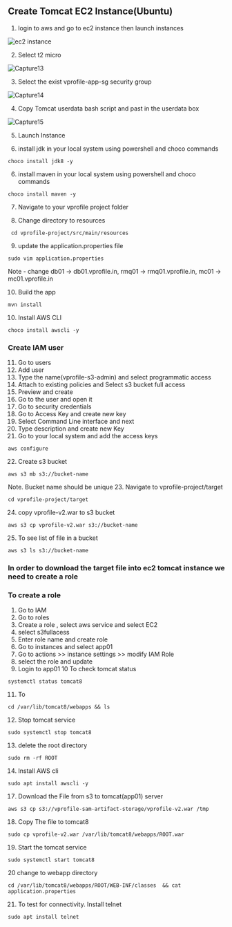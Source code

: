 ## Create Tomcat EC2 Instance(Ubuntu)

1. login to aws and go to ec2 instance then launch instances

![ec2 instance](https://user-images.githubusercontent.com/18073289/216616355-da79fdcf-2976-4fcb-aea2-5a4e00e12e48.PNG)

2. Select t2 micro

![Capture13](https://user-images.githubusercontent.com/18073289/216616490-9991a045-7a01-4c92-a1eb-caa86b544fb3.PNG)

3. Select the exist vprofile-app-sg security group

![Capture14](https://user-images.githubusercontent.com/18073289/216616628-c8d9d796-81f0-4ef7-ab9a-6925bd11b70b.PNG)


4. Copy Tomcat userdata bash script and past in the userdata box

![Capture15](https://user-images.githubusercontent.com/18073289/216616710-6c66634e-c95f-4c86-8407-743b0d846cb8.PNG)


5. Launch Instance


6. install jdk in your local system using powershell and choco commands
```
choco install jdk8 -y
```

6. install maven in your local system using powershell and choco commands

```
choco install maven -y
```

7. Navigate to your vprofile project folder

8. Change directory to resources

```
 cd vprofile-project/src/main/resources
```

9. update the application.properties file

```
sudo vim application.properties
```

Note - change db01 -> db01.vprofile.in, rmq01 -> rmq01.vprofile.in, mc01 -> mc01.vprofile.in

10. Build the app

```
mvn install
```

10. Install AWS CLI

```
choco install awscli -y
```

### Create IAM user

11. Go to users
12. Add user
13. Type the name(vprofile-s3-admin) and select programmatic access
14. Attach to existing policies and Select s3 bucket full access
15. Preview and create
16. Go to the user and open it
17. Go to security credentials
18. Go to Access Key and create new key
19. Select Command Line interface and next
20. Type description and create new Key
21. Go to your local system and add the access keys

```
aws configure
```

22. Create s3 bucket

```
aws s3 mb s3://bucket-name
```

Note. Bucket name should be unique 23. Navigate to vprofile-project/target

```
cd vprofile-project/target
```

24. copy vprofile-v2.war to s3 bucket

```
aws s3 cp vprofile-v2.war s3://bucket-name
```

25. To see list of file in a bucket

```
aws s3 ls s3://bucket-name
```

### In order to download the target file into ec2 tomcat instance we need to create a role

### To create a role

1. Go to IAM
2. Go to roles
3. Create a role , select aws service and select EC2
4. select s3fullacess
5. Enter role name and create role
6. Go to instances and select app01
7. Go to actions >> instance settings >> modify IAM Role
8. select the role and update
9. Login to app01
   10 To check tomcat status

```
systemctl status tomcat8
```

11. To

```
cd /var/lib/tomcat8/webapps && ls
```

12. Stop tomcat service

```
sudo systemctl stop tomcat8
```

13. delete the root directory

```
sudo rm -rf ROOT
```

14. Install AWS cli

```
sudo apt install awscli -y
```

17. Download the File from s3 to tomcat(app01) server

```
aws s3 cp s3://vprofile-sam-artifact-storage/vprofile-v2.war /tmp
```

18. Copy The file to tomcat8

```
sudo cp vprofile-v2.war /var/lib/tomcat8/webapps/ROOT.war
```

19. Start the tomcat service

```
sudo systemctl start tomcat8
```

20 change to webapp directory

```
cd /var/lib/tomcat8/webapps/ROOT/WEB-INF/classes  && cat application.properties
```

21. To test for connectivity. Install telnet

```
sudo apt install telnet
```
